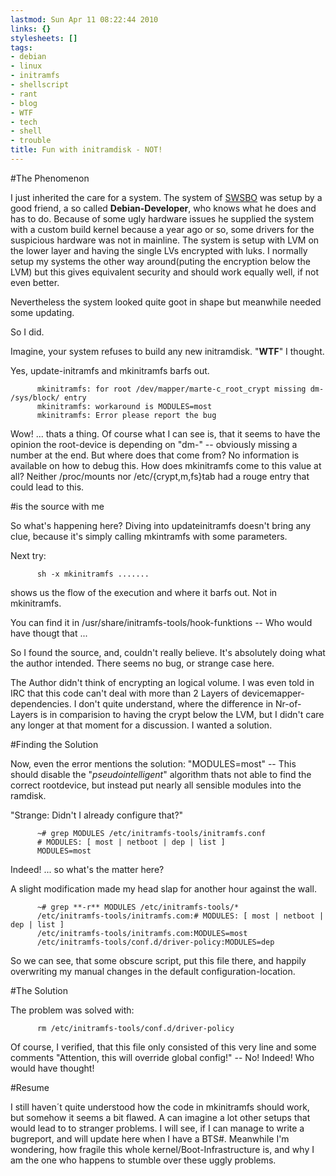 ```yaml
---
lastmod: Sun Apr 11 08:22:44 2010
links: {}
stylesheets: []
tags:
- debian
- linux
- initramfs
- shellscript
- rant
- blog
- WTF
- tech
- shell
- trouble
title: Fun with initramdisk - NOT!
---
```



#The Phenomenon

I just inherited the care for a system. The system of [SWSBO](http://acronyms.thefreedictionary.com/SWSBO) was setup by a good friend, a so called **Debian-Developer**, who knows what he does and has to do. Because of some ugly hardware issues he supplied the system with a custom build kernel because a year ago or so, some drivers for the suspicious hardware was not in mainline. The system is setup with LVM on the lower layer and having the single LVs encrypted with luks.  I normally setup my systems the other way around(puting the encryption below the LVM) but this gives equivalent security and should work equally well, if not even better.

Nevertheless the system looked quite goot in shape but meanwhile needed some updating.

So I did.

Imagine, your system refuses to build any new initramdisk. "**WTF**" I thought.

Yes, update-initramfs  and mkinitramfs barfs out.

          mkinitramfs: for root /dev/mapper/marte-c_root_crypt missing dm- /sys/block/ entry
          mkinitramfs: workaround is MODULES=most
          mkinitramfs: Error please report the bug

Wow! ... thats a thing. Of course what I can see is, that it seems to have the opinion the root-device is depending on "dm-" -- obviously missing a number at the end. But where does that come from?
No information is available on how to debug this. How does mkinitramfs come to this value at all?
Neither /proc/mounts nor /etc/{crypt,m,fs}tab had a rouge entry that could lead to this.


#is the source with me

So what's happening here? Diving into updateinitramfs doesn't bring any clue, because it's simply calling mkintramfs with some parameters.

Next try:

          sh -x mkinitramfs .......

shows us the flow of the execution and where it barfs out. Not in mkinitramfs. 

You can find it in /usr/share/initramfs-tools/hook-funktions -- Who would have thougt that ...

So I found the source, and, couldn't really believe. It's absolutely doing what the author intended. There seems no bug, or strange case here.

The Author didn't think of encrypting an logical volume. I was even told in IRC that this code can't deal with more than 2 Layers  of devicemapper-dependencies. I don't quite understand, where the difference in Nr-of-Layers is in comparision to having the crypt below the LVM, but I didn't care any longer at that moment for a discussion. I wanted a solution.

#Finding the Solution

Now, even the error mentions the solution: "MODULES=most" -- This should disable the "*pseudointelligent*" algorithm thats not able to find the correct rootdevice, but instead put nearly all sensible modules into the ramdisk.

"Strange: Didn't I already configure that?"

          ~# grep MODULES /etc/initramfs-tools/initramfs.conf 
          # MODULES: [ most | netboot | dep | list ]
          MODULES=most

Indeed! ... so what's the matter here?

A slight modification made my head slap for another hour against the wall. 

          ~# grep **-r** MODULES /etc/initramfs-tools/*
          /etc/initramfs-tools/initramfs.com:# MODULES: [ most | netboot | dep | list ]
          /etc/initramfs-tools/initramfs.com:MODULES=most
          /etc/initramfs-tools/conf.d/driver-policy:MODULES=dep

So we can see, that some obscure script, put this file there, and happily overwriting my manual changes in the default configuration-location. 

#The Solution

The problem was solved with:

          rm /etc/initramfs-tools/conf.d/driver-policy

Of course, I verified, that this file only consisted of this very line and some comments "Attention, this will override global config!" -- No! Indeed! Who would have thought!


#Resume

I still haven´t quite understood how the code in mkinitramfs should work, but somehow it seems a bit flawed. A can imagine a lot other setups that would lead to to stranger problems.
I will see, if I can manage to write a bugreport, and will update here when I have a BTS#. Meanwhile I'm wondering, how fragile this whole kernel/Boot-Infrastructure is, and why I am the one who happens to stumble over these uggly problems.



